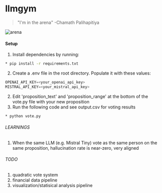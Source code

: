 # llmgym
> "I'm in the arena"
-Chamath Palihapitiya

![arena](https://github.com/rishi-gurjar/llmgym/assets/41022502/d0b3c4c9-aaae-4883-aaff-ed23c041621c)

#### Setup
1. Install dependencies by running:

```bash
* pip install -r requirements.txt
```

2. Create a .env file in the root directory. Populate it with these values:

```python
OPENAI_API_KEY=<your_openai_api_key>
MISTRAL_API_KEY=<your_mistral_api_key>
```

2. Edit 'proposition_text' and 'proposition_range' at the bottom of the vote.py file with your new proposition
3. Run the following code and see output.csv for voting results

```bash
* python vote.py
```

###### LEARNINGS
1. When the same LLM (e.g. Mistral Tiny) vote as the same person on the same proposition, hallucination rate is near-zero, very aligned

###### TODO
1. quadratic vote system
2. financial data pipeline
3. visualization/statisical analysis pipeline